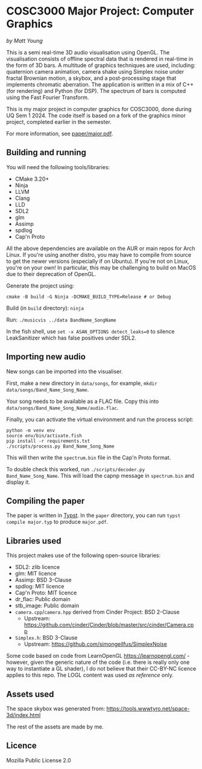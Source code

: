 # COSC3000 Major Project: Computer Graphics
_by Matt Young_

This is a semi real-time 3D audio visualisation using OpenGL. The visualisation consists of offline spectral
data that is rendered in real-time in the form of 3D bars. A multitude of graphics techniques are used,
including: quaternion camera animation, camera shake using Simplex noise under fractal Brownian motion, a
skybox, and a post-processing stage that implements chromatic aberration. The application is written in a mix
of C++ (for rendering) and Python (for DSP). The spectrum of bars is computed using the Fast Fourier
Transform.

This is my major project in computer graphics for COSC3000, done during UQ Sem 1 2024. The code itself is
based on a fork of the graphics minor project, completed earlier in the semester.

For more information, see [paper/major.pdf](paper/major.pdf).

## Building and running
You will need the following tools/libraries: 
- CMake 3.20+
- Ninja
- LLVM
- Clang
- LLD
- SDL2
- glm
- Assimp
- spdlog
- Cap'n Proto

All the above dependencies are available on the AUR or main repos for Arch Linux. If you're using another
distro, you may have to compile from source to get the newer versions (especially if on Ubuntu). If you're
not on Linux, you're on your own! In particular, this may be challenging to build on MacOS due to their
deprecation of OpenGL.

Generate the project using:
```
cmake -B build -G Ninja -DCMAKE_BUILD_TYPE=Release # or Debug
```

Build (in `build` directory): `ninja`

Run: `./musicvis ../data BandName_SongName`

In the fish shell, use `set -x ASAN_OPTIONS detect_leaks=0` to silence LeakSanitizer which has false positives
under SDL2.

## Importing new audio
New songs can be imported into the visualiser.

First, make a new directory in `data/songs`, for example, `mkdir data/songs/Band_Name_Song_Name`.

Your song needs to be available as a FLAC file. Copy this into `data/songs/Band_Name_Song_Name/audio.flac`.

Finally, you can activate the virtual environment and run the process script:

```
python -m venv env
source env/bin/activate.fish
pip install -r requirements.txt
./scripts/process.py Band_Name_Song_Name
```

This will then write the `spectrum.bin` file in the Cap'n Proto format.

To double check this worked, run `./scripts/decoder.py Band_Name_Song_Name`. This will load the capnp message
in `spectrum.bin` and display it.

## Compiling the paper
The paper is written in [Typst](https://github.com/typst/typst). In the `paper` directory, you can run `typst
compile major.typ` to produce `major.pdf`.

## Libraries used
This project makes use of the following open-source libraries:

- SDL2: zlib licence
- glm: MIT licence
- Assimp: BSD 3-Clause
- spdlog: MIT licence
- Cap'n Proto: MIT licence
- dr_flac: Public domain
- stb_image: Public domain
- `camera.cpp`/`camera.hpp` derived from Cinder Project: BSD 2-Clause
    - Upstream: https://github.com/cinder/Cinder/blob/master/src/cinder/Camera.cpp
- `Simplex.h`: BSD 3-Clause
    - Upstream: https://github.com/simongeilfus/SimplexNoise

Some code based on code from LearnOpenGL https://learnopengl.com/ - however, given the generic nature of the
code (i.e. there is really only one way to instantiate a GL shader), I do not believe that their CC-BY-NC
licence applies to this repo. The LOGL content was used _as reference_ only.

## Assets used
The space skybox was generated from: https://tools.wwwtyro.net/space-3d/index.html

The rest of the assets are made by me.

## Licence
Mozilla Public License 2.0
